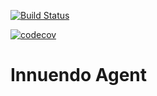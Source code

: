 [![Build Status](https://travis-ci.org/innuendoio/innuendo-agent-python.svg?branch=master)](https://travis-ci.org/innuendoio/innuendo-agent-python)

[![codecov](https://codecov.io/gh/innuendoio/innuendo-agent-python/branch/master/graph/badge.svg)](https://codecov.io/gh/innuendoio/innuendo-agent-python)

# Innuendo Agent

